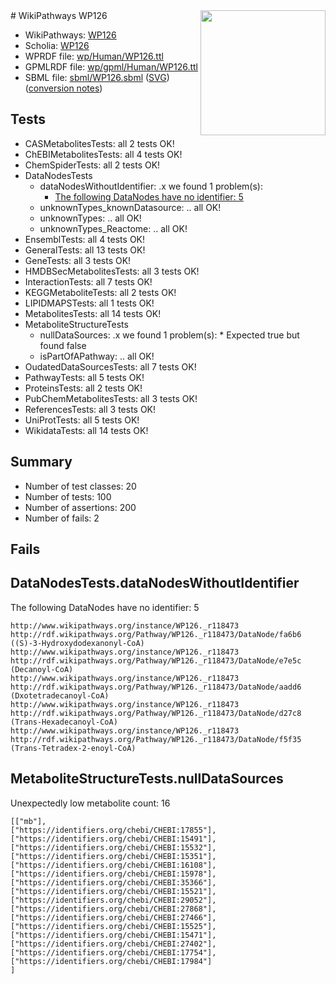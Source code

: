 <img style="float: right; width: 200px" src="../logo.png" />
# WikiPathways WP126

* WikiPathways: [WP126](https://identifiers.org/wikipathways:WP126)
* Scholia: [WP126](https://scholia.toolforge.org/wikipathways/WP126)
* WPRDF file: [wp/Human/WP126.ttl](../wp/Human/WP126.ttl)
* GPMLRDF file: [wp/gpml/Human/WP126.ttl](../wp/gpml/Human/WP126.ttl)
* SBML file: [sbml/WP126.sbml](../sbml/WP126.sbml) ([SVG](../sbml/WP126.svg)) ([conversion notes](../sbml/WP126.txt))

## Tests
* CASMetabolitesTests: all 2 tests OK!
* ChEBIMetabolitesTests: all 4 tests OK!
* ChemSpiderTests: all 2 tests OK!
* DataNodesTests
    * dataNodesWithoutIdentifier: .x we found 1 problem(s):
        * [The following DataNodes have no identifier: 5](#d2d32fa4)
    * unknownTypes_knownDatasource: .. all OK!
    * unknownTypes: .. all OK!
    * unknownTypes_Reactome: .. all OK!
* EnsemblTests: all 4 tests OK!
* GeneralTests: all 13 tests OK!
* GeneTests: all 3 tests OK!
* HMDBSecMetabolitesTests: all 3 tests OK!
* InteractionTests: all 7 tests OK!
* KEGGMetaboliteTests: all 2 tests OK!
* LIPIDMAPSTests: all 1 tests OK!
* MetabolitesTests: all 14 tests OK!
* MetaboliteStructureTests
    * nullDataSources: .x we found 1 problem(s):
            * Expected true but found false
    * isPartOfAPathway: .. all OK!
* OudatedDataSourcesTests: all 7 tests OK!
* PathwayTests: all 5 tests OK!
* ProteinsTests: all 2 tests OK!
* PubChemMetabolitesTests: all 3 tests OK!
* ReferencesTests: all 3 tests OK!
* UniProtTests: all 5 tests OK!
* WikidataTests: all 14 tests OK!


## Summary

* Number of test classes: 20
* Number of tests: 100
* Number of assertions: 200
* Number of fails: 2

## Fails

<a name="d2d32fa4" />

## DataNodesTests.dataNodesWithoutIdentifier

The following DataNodes have no identifier: 5
```
http://www.wikipathways.org/instance/WP126._r118473 http://rdf.wikipathways.org/Pathway/WP126._r118473/DataNode/fa6b6 ((S)-3-Hydroxydodexanonyl-CoA)
http://www.wikipathways.org/instance/WP126._r118473 http://rdf.wikipathways.org/Pathway/WP126._r118473/DataNode/e7e5c (Decanoyl-CoA)
http://www.wikipathways.org/instance/WP126._r118473 http://rdf.wikipathways.org/Pathway/WP126._r118473/DataNode/aadd6 (Dxotetradecanoyl-CoA)
http://www.wikipathways.org/instance/WP126._r118473 http://rdf.wikipathways.org/Pathway/WP126._r118473/DataNode/d27c8 (Trans-Hexadecanoyl-CoA)
http://www.wikipathways.org/instance/WP126._r118473 http://rdf.wikipathways.org/Pathway/WP126._r118473/DataNode/f5f35 (Trans-Tetradex-2-enoyl-CoA)
```

<a name="9190418f" />

## MetaboliteStructureTests.nullDataSources

Unexpectedly low metabolite count: 16
```
[["mb"],
["https://identifiers.org/chebi/CHEBI:17855"],
["https://identifiers.org/chebi/CHEBI:15491"],
["https://identifiers.org/chebi/CHEBI:15532"],
["https://identifiers.org/chebi/CHEBI:15351"],
["https://identifiers.org/chebi/CHEBI:16108"],
["https://identifiers.org/chebi/CHEBI:15978"],
["https://identifiers.org/chebi/CHEBI:35366"],
["https://identifiers.org/chebi/CHEBI:15521"],
["https://identifiers.org/chebi/CHEBI:29052"],
["https://identifiers.org/chebi/CHEBI:27868"],
["https://identifiers.org/chebi/CHEBI:27466"],
["https://identifiers.org/chebi/CHEBI:15525"],
["https://identifiers.org/chebi/CHEBI:15471"],
["https://identifiers.org/chebi/CHEBI:27402"],
["https://identifiers.org/chebi/CHEBI:17754"],
["https://identifiers.org/chebi/CHEBI:17984"]
]
```

